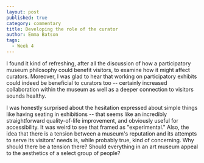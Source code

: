 ```yaml
---
layout: post
published: true
category: commentary
title: Developing the role of the curator
author: Emma Batson
tags:
  - Week 4
---
```

I found it kind of refreshing, after all the discussion of how a participatory museum philosophy could benefit visitors, to examine how it might affect curators. Moreover, I was glad to hear that working on participatory exhibits could indeed be beneficial to curators too -- certainly increased collaboration within the museum as well as a deeper connection to visitors sounds healthy.

I was honestly surprised about the hesitation expressed about simple things like having seating in exhibitions -- that seems like an incredibly straightforward quality-of-life improvement, and obviously useful for accessibility. It was weird to see that framed as "experimental." Also, the idea that there is a tension between a museum's reputation and its attempts to serve its visitors' needs is, while probably true, kind of concerning. Why should there be a tension there? Should everything in an art museum appeal to the aesthetics of a select group of people? 
